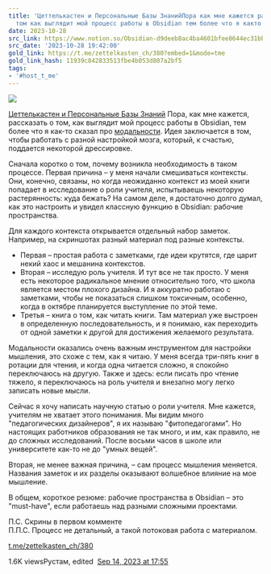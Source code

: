 ```yaml
---
title: 'Цеттелькастен и Персональные Базы ЗнанийПора как мне кажется рассказать о
  том как выглядит мой процесс работы в Obsidian тем более что я както сказал '
date: 2023-10-28
src_link: https://www.notion.so/Obsidian-d9deeb8ac4ba4601bfee8644ec31bbc5
src_date: '2023-10-28 19:42:00'
gold_link: https://t.me/zettelkasten_ch/380?embed=1&mode=tme
gold_link_hash: 11939c842833513fbe4b053d807a2bf5
tags:
- '#host_t_me'
---
```




[*![](https://cdn4.cdn-telegram.org/file/tnrutRveCEZEeoedHVOz8d7smDXg58MVaa-l2ST986R2oxLqfllrOZFwnIpey4Eb_e81eIBbLjn-BKXj3nd84-PpQusluIJZ0iBox_zby1QDSSfeN5xDxgDbGvLa7zpvhm1xRNU0_O3WboB9oPPooT6WR4NLQdsbB0OmhLh5YWMGrpxmOuNiDyOZhhoDLZdof9MQCs1YS3-MmyXIcaOpgWT37LyJPtUQYJPVFqJygXxDWMfd_1UkbjGovr1F5Z5alZo_0SA1964ShWla8PQEyyhmpDwWlWuh__3g1EPJcsOfi4qW1_L5JfKkuhAhq3GASnqh-CumsYMF1JFoHYkAAw.jpg)*](https://t.me/zettelkasten_ch)



[Цеттелькастен и Персональные Базы Знаний](https://t.me/zettelkasten_ch)
Пора, как мне кажется, рассказать о том, как выглядит мой процесс работы в Obsidian, тем более что я как-то сказал про [модальности](https://t.me/Zettelkasten_ru/93586/129987). Идея заключается в том, чтобы работать с разной настройкой мозга, который, к счастью, поддается некоторой дрессировке.  
  
Сначала коротко о том, почему возникла необходимость в таком процессе. Первая причина – у меня начали смешиваться контексты. Они, конечно, связаны, но когда неожиданно контекст из моей книги попадает в исследование о роли учителя, испытываешь некоторую растерянность: куда бежать? На самом деле, я достаточно долго думал, как это настроить и увидел классную функцию в Obsidian: рабочие пространства.  
  
Для каждого контекста открывается отдельный набор заметок. Например, на скриншотах разный материал под разные контексты.  
  
- Первая – простая работа с заметками, где идеи крутятся, где царит некий хаос и мешанина контекстов.  
- Вторая – исследую роль учителя. И тут все не так просто. У меня есть некоторое радикальное мнение относительно того, что школа является местом плохого дизайна. И я аккуратно работаю с заметками, чтобы не показаться слишком токсичным, особенно, когда в октябре планируется выступление по этой теме.  
- Третья – книга о том, как читать книги. Там материал уже выстроен в определенную последовательность, и я понимаю, как переходить от одной заметки к другой для достижения желаемого результата.  
  
Модальности оказались очень важным инструментом для настройки мышления, это схоже с тем, как я читаю. У меня всегда три-пять книг в ротации для чтения, и когда одна читается сложно, я спокойно переключаюсь на другую. Также и здесь: если писать про чтение тяжело, я переключаюсь на роль учителя и внезапно могу легко записать новые мысли.  
  
Сейчас я хочу написать научную статью о роли учителя. Мне кажется, учителям не хватает этого понимания. Мы видим много "педагогических дизайнеров", я их называю "фитопедагогами". Но настоящих работников образования не так много, и им, как правило, не до сложных исследований. После восьми часов в школе или университете как-то не до "умных вещей".  
  
Вторая, не менее важная причина, – сам процесс мышления меняется. Названия заметок и их разделы оказывают волшебное влияние на мое мышление.  
  
В общем, короткое резюме: рабочие пространства в Obsidian – это "must-have", если работаешь над разными сложными проектами.  
  
П.С. Скрины в первом комменте  
П.П.С. Процесс не детальный, а такой потоковая работа с материалом.

[t.me/zettelkasten\_ch/380](https://t.me/zettelkasten_ch/380)

1.6K viewsРустам, edited  [Sep 14, 2023 at 17:55](https://t.me/zettelkasten_ch/380)